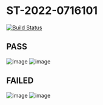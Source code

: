 # ST-2022-0716101

[![Build Status](https://app.travis-ci.com/redchicken75/ST-2022-0716101.svg?branch=main)](https://app.travis-ci.com/redchicken75/ST-2022-0716101)

## PASS
![image](https://user-images.githubusercontent.com/44732367/158635023-389a610c-eeb7-4a4b-b7fa-af2d49057149.png)
![image](https://user-images.githubusercontent.com/44732367/158635099-537065ae-0436-46ca-8ebe-92eede277a36.png)

## FAILED
![image](https://user-images.githubusercontent.com/44732367/158637530-36ac62e4-bb15-4306-8ba2-fc5935452d41.png)
![image](https://user-images.githubusercontent.com/44732367/158637610-d163774b-7ac2-4e73-8e3f-01841d45fa7f.png)

